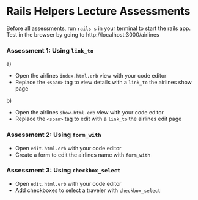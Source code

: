 # Rails Helpers Lecture Assessments

Before all assessments, run `rails s` in your terminal to start the rails app.
Test in the browser by going to http://localhost:3000/airlines


### Assessment 1: Using `link_to`

a) 

* Open the airlines `index.html.erb` view with your code editor
* Replace the `<span>` tag to view details with a `link_to` the airlines show page 

b)

- Open the airlines `show.html.erb` view with your code editor
- Replace the `<span>` tag to edit with a `link_to` the airlines edit page 



### Assessment 2: Using `form_with`

- Open `edit.html.erb` with your code editor
- Create a form to edit the airlines name with `form_with`



### Assessment 3: Using `checkbox_select`

- Open `edit.html.erb` with your code editor
- Add checkboxes to select a traveler with `checkbox_select`

